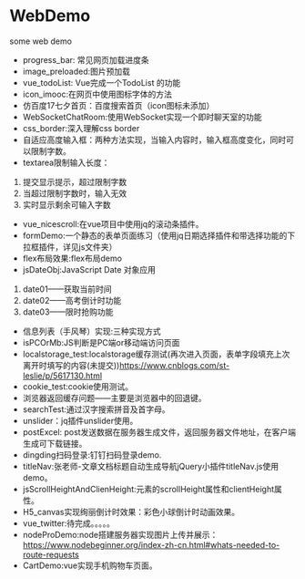 # WebDemo
some web demo
- progress_bar: 常见网页加载进度条
- image_preloaded:图片预加载
- vue_todoList: Vue完成一个TodoList 的功能
- icon_imooc:在网页中使用图标字体的方法
- 仿百度17七夕首页：百度搜索首页（icon图标未添加）
- WebSocketChatRoom:使用WebSocket实现一个即时聊天室的功能
- css_border:深入理解css border
- 自适应高度输入框：两种方法实现，当输入内容时，输入框高度变化，同时可以限制字数。
- textarea限制输入长度：
 1. 提交显示提示，超过限制字数
 2. 当超过限制字数时，输入无效
 3. 实时显示剩余可输入字数
- vue_nicescroll:在vue项目中使用jq的滚动条插件。
- formDemo:一个静态的表单页面练习（使用jq日期选择插件和带选择功能的下拉框插件，详见js文件夹）
- flex布局效果:flex布局demo
- jsDateObj:JavaScript Date 对象应用
1. date01——获取当前时间
2. date02——高考倒计时功能
3. date03——限时抢购功能
- 信息列表（手风琴）实现:三种实现方式
- isPCOrMb:JS判断是PC端or移动端访问页面
- localstorage_test:localstorage缓存测试(再次进入页面，表单字段填充上次离开时填写的内容(未提交))https://www.cnblogs.com/st-leslie/p/5617130.html
- cookie_test:cookie使用测试。
- 浏览器返回缓存问题——主要是浏览器中的回退键。
- searchTest:通过汉字搜索拼音及首字母。
- unslider：jq插件unslider使用。
- postExcel: post发送数据在服务器生成文件，返回服务器文件地址，在客户端生成可下载链接。
- dingding扫码登录:钉钉扫码登录demo.
- titleNav:张老师-文章文档标题自动生成导航jQuery小插件titleNav.js使用demo。
- jsScrollHeightAndClienHeight:元素的scrollHeight属性和clientHeight属性。
- H5_canvas实现绚丽倒计时效果：彩色小球倒计时动画效果。
- vue_twitter:待完成。。。。。
- nodeProDemo:node搭建服务器实现图片上传并展示：https://www.nodebeginner.org/index-zh-cn.html#whats-needed-to-route-requests
- CartDemo:vue实现手机购物车页面。
